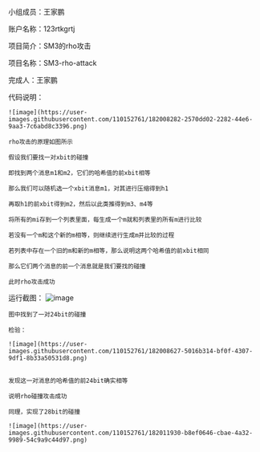 小组成员：王家鹏

账户名称：123rtkgrtj

项目简介：SM3的rho攻击

项目名称：SM3-rho-attack

完成人：王家鹏

代码说明：
    
    ![image](https://user-images.githubusercontent.com/110152761/182008282-2570dd02-2282-44e6-9aa3-7c6abd8c3396.png)

    rho攻击的原理如图所示

    假设我们要找一对xbit的碰撞
    
    即找到两个消息m1和m2，它们的哈希值的前xbit相等
    
    那么我们可以随机选一个xbit消息m1，对其进行压缩得到h1
    
    再取h1的前xbit得到m2，然后以此类推得到m3、m4等
    
    将所有的mi存到一个列表里面，每生成一个m就和列表里的所有m进行比较
    
    若没有一个m和这个新的m相等，则继续进行生成m并比较的过程
    
    若列表中存在一个旧的m和新的m相等，那么说明这两个哈希值的前xbit相同
    
    那么它们两个消息的前一个消息就是我们要找的碰撞
    
    此时rho攻击成功
    
运行截图：
    ![image](https://user-images.githubusercontent.com/110152761/182008534-f6b05f4c-d6f8-46f9-83ef-8988cd45a5e3.png)
    
    图中找到了一对24bit的碰撞
    
    检验：
    
    ![image](https://user-images.githubusercontent.com/110152761/182008627-5016b314-bf0f-4307-9df1-8b33a50531d8.png)

    
    发现这一对消息的哈希值的前24bit确实相等
    
    说明rho碰撞攻击成功
    
    同理，实现了28bit的碰撞
    
    ![image](https://user-images.githubusercontent.com/110152761/182011930-b8ef0646-cbae-4a32-9989-54c9a9c44d97.png)


